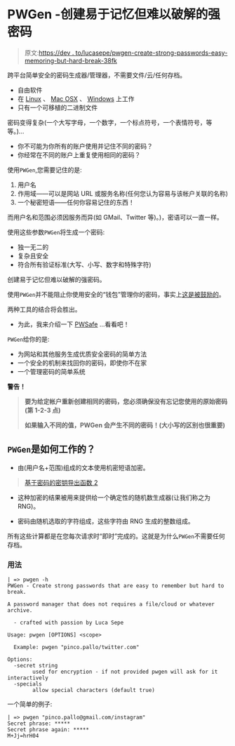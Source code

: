 # PWGen -创建易于记忆但难以破解的强密码

> 原文:[https://dev . to/lucasepe/pwgen-create-strong-passwords-easy-memoring-but-hard-break-38fk](https://dev.to/lucasepe/pwgen-create-strong-passwords-easy-to-remember-but-hard-to-break-38fk)

跨平台简单安全的密码生成器/管理器，不需要文件/云/任何存档。

*   自由软件
*   在 [Linux](/downloads/pwgen/pwgen-linux-amd64) 、 [Mac OSX](/downloads/pwgen/pwgen-darwin-amd64) 、 [Windows](/downloads/pwgen/pwgen-windows-amd64.exe) 上工作
*   只有一个可移植的二进制文件

密码变得复杂(一个大写字母，一个数字，一个标点符号，一个表情符号，等等。)...

*   你不可能为你所有的账户使用并记住不同的密码？
*   你经常在不同的账户上重复使用相同的密码？

使用`PWGen`,您需要记住的是:

1.  用户名
2.  作用域——可以是网站 URL 或服务名称(任何您认为容易与该帐户关联的名称)
3.  一个秘密短语——任何你容易记住的东西！

而用户名和范围必须因服务而异(如 GMail、Twitter 等)。)，密语可以一直一样。

使用这些参数`PWGen`将生成一个密码:

*   独一无二的
*   复杂且安全
*   符合所有验证标准(大写、小写、数字和特殊字符)

创建易于记忆但难以破解的强密码。

使用`PWGen`并不能阻止你使用安全的“钱包”管理你的密码，事实上<u>这是被鼓励的</u>。

两种工具的结合将会胜出。

*   为此，我来介绍一下 [PWSafe](https://www.lucasepe.it/downloads/pwsafe/) ...看看吧！

`PWGen`给你的是:

*   为网站和其他服务生成优质安全密码的简单方法
*   一个安全的机制来找回你的密码，即使你不在家
*   一个管理密码的简单系统

**警告！**

> **要为给定帐户重新创建相同的密码，您必须确保没有忘记您使用的原始密码(第 1-2-3 点)**
> 
> **如果输入不同的值，PWGen 会产生不同的密码！(大小写的区别也很重要)**

## `PWGen`是如何工作的？

*   由(用户名+范围)组成的文本使用机密短语加密。

> [基于密码的密钥导出函数 2](https://en.wikipedia.org/wiki/PBKDF2)

*   这种加密的结果被用来提供给一个确定性的随机数生成器(让我们称之为 RNG)。

*   密码由随机选取的字符组成，这些字符由 RNG 生成的整数组成。

所有这些计算都是在您每次请求时“即时”完成的。这就是为什么`PWGen`不需要任何存档。

### [](#usage)用法

```
| => pwgen -h
PWGen - Create strong passwords that are easy to remember but hard to break.

A password manager that does not requires a file/cloud or whatever archive.

  - crafted with passion by Luca Sepe

Usage: pwgen [OPTIONS] <scope>

  Example: pwgen "pinco.pallo/twitter.com"

Options:
  -secret string
        used for encryption - if not provided pwgen will ask for it interactively
  -specials
        allow special characters (default true) 
```

一个简单的例子:

```
| => pwgen "pinco.pallo@gmail.com/instagram"
Secret phrase: ***** 
Secret phrase again: ***** 
M+Jj=hrH04 
```